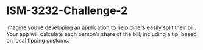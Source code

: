 # ISM-3232-Challenge-2
 Imagine you’re developing an application to help diners easily split their bill. Your app will calculate each person’s share of the bill, including a tip, based on local tipping customs.
